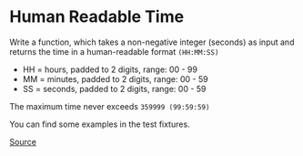 # Human Readable Time

Write a function, which takes a non-negative integer (seconds) as
input and returns the time in a human-readable format `(HH:MM:SS)`

*   HH = hours, padded to 2 digits, range: 00 - 99
*   MM = minutes, padded to 2 digits, range: 00 - 59
*   SS = seconds, padded to 2 digits, range: 00 - 59

The maximum time never exceeds `359999 (99:59:59)`

You can find some examples in the test fixtures.

[Source](https://www.codewars.com/kata/52685f7382004e774f0001f7)